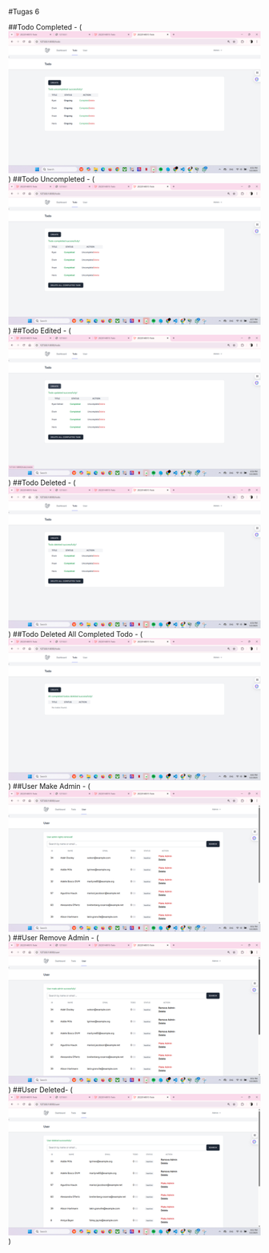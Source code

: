#Tugas 6


##Todo Completed - (![alt text](<Screenshoot/Tugas6.md/Todo Complete.png>))
##Todo Uncompleted - (![alt text](<Screenshoot/Tugas6.md/Todo Uncompleted.png>))
##Todo Edited - (![alt text](<Screenshoot/Tugas6.md/Todo Edited.png>))
##Todo Deleted - (![alt text](<Screenshoot/Tugas6.md/Todo Deleted.png>))
##Todo Deleted All Completed Todo - (![alt text](<Screenshoot/Tugas6.md/Todo Deleted All completed Todo.png>))
##User Make Admin - (![alt text](<Screenshoot/Tugas6.md/User Make Admin.png>))
##User Remove Admin - (![alt text](<Screenshoot/Tugas6.md/User Remove Admin.png>))
##User Deleted- (![alt text](<Screenshoot/Tugas6.md/User Deleted.png>))